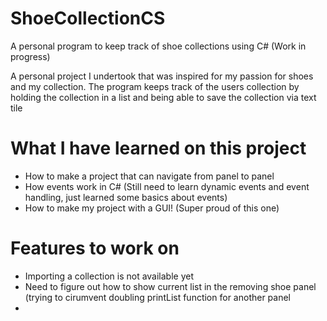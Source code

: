 # ShoeCollectionCS
A personal program to keep track of shoe collections using C# (Work in progress)

 A personal project I undertook that was inspired for my passion for shoes and my collection.
 The program keeps track of the users collection by holding the collection in a list and being able to save the collection via text tile
 
 # What I have learned on this project
  * How to make a project that can navigate from panel to panel
  * How events work in C# (Still need to learn dynamic events and event handling, just learned some basics about events)
  * How to make my project with a GUI! (Super proud of this one)
  
 # Features to work on
  * Importing a collection is not available yet
  * Need to figure out how to show current list in the removing shoe panel (trying to cirumvent doubling printList function for another panel
  * 
  
